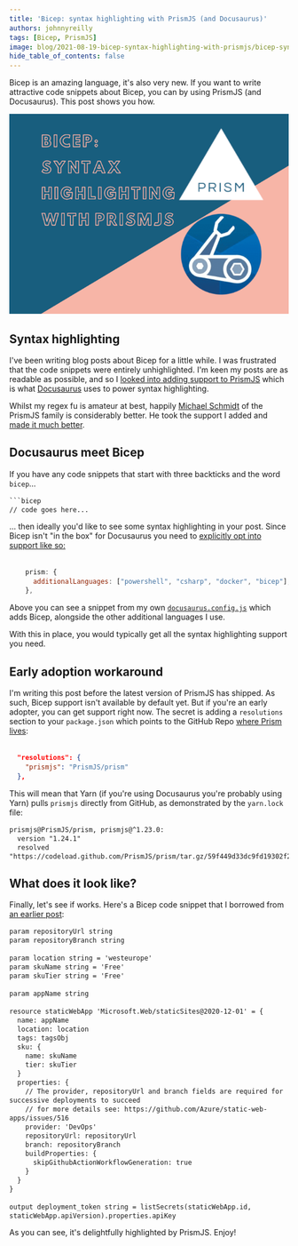 ```yaml
---
title: 'Bicep: syntax highlighting with PrismJS (and Docusaurus)'
authors: johnnyreilly
tags: [Bicep, PrismJS]
image: blog/2021-08-19-bicep-syntax-highlighting-with-prismjs/bicep-syntax-highlighting-with-prismjs.png
hide_table_of_contents: false
---
```


Bicep is an amazing language, it's also very new. If you want to write attractive code snippets about Bicep, you can by using PrismJS (and Docusaurus). This post shows you how.

![title image reading "Publish Azure Static Web Apps with Bicep and Azure DevOps" and some Azure logos](../static/blog/2021-08-19-bicep-syntax-highlighting-with-prismjs/bicep-syntax-highlighting-with-prismjs.png)

## Syntax highlighting

I've been writing blog posts about Bicep for a little while. I was frustrated that the code snippets were entirely unhighlighted. I'm keen my posts are as readable as possible, and so I [looked into adding support to PrismJS](https://github.com/PrismJS/prism/pull/3027) which is what [Docusaurus](https://docusaurus.io/) uses to power syntax highlighting.

Whilst my regex fu is amateur at best, happily [Michael Schmidt](https://github.com/RunDevelopment) of the PrismJS family is considerably better. He took the support I added and [made it much better](https://github.com/PrismJS/prism/pull/3028).

## Docusaurus meet Bicep

If you have any code snippets that start with three backticks and the word `bicep`...

````
```bicep
// code goes here...
````

... then ideally you'd like to see some syntax highlighting in your post. Since Bicep isn't "in the box" for Docusaurus you need to [explicitly opt into support like so:](https://docusaurus.io/docs/next/markdown-features/code-blocks#supported-languages)

```js twoslash

    prism: {
      additionalLanguages: ["powershell", "csharp", "docker", "bicep"],
    },
```

Above you can see a snippet from my own [`docusaurus.config.js`](https://github.com/johnnyreilly/blog.johnnyreilly.com/blob/b2df93efb72adc32d9f45de4f727e890e59a4919/blog-website/docusaurus.config.js#L185) which adds Bicep, alongside the other additional languages I use.

With this in place, you would typically get all the syntax highlighting support you need.

## Early adoption workaround

I'm writing this post before the latest version of PrismJS has shipped. As such, Bicep support isn't available by default yet. But if you're an early adopter, you can get support right now. The secret is adding a `resolutions` section to your `package.json` which points to the GitHub Repo [where Prism lives](https://github.com/PrismJS/prism):

```json twoslash

  "resolutions": {
    "prismjs": "PrismJS/prism"
  },
```

This will mean that Yarn (if you're using Docusaurus you're probably using Yarn) pulls `prismjs` directly from GitHub, as demonstrated by the `yarn.lock` file:

```
prismjs@PrismJS/prism, prismjs@^1.23.0:
  version "1.24.1"
  resolved "https://codeload.github.com/PrismJS/prism/tar.gz/59f449d33dc9fd19302f21aad95fc0b5028ac830"
```

## What does it look like?

Finally, let's see if works. Here's a Bicep code snippet that I borrowed from [an earlier post](/2021/08/19/bicep-syntax-highlighting-with-prismjs):

```bicep
param repositoryUrl string
param repositoryBranch string

param location string = 'westeurope'
param skuName string = 'Free'
param skuTier string = 'Free'

param appName string

resource staticWebApp 'Microsoft.Web/staticSites@2020-12-01' = {
  name: appName
  location: location
  tags: tagsObj
  sku: {
    name: skuName
    tier: skuTier
  }
  properties: {
    // The provider, repositoryUrl and branch fields are required for successive deployments to succeed
    // for more details see: https://github.com/Azure/static-web-apps/issues/516
    provider: 'DevOps'
    repositoryUrl: repositoryUrl
    branch: repositoryBranch
    buildProperties: {
      skipGithubActionWorkflowGeneration: true
    }
  }
}

output deployment_token string = listSecrets(staticWebApp.id, staticWebApp.apiVersion).properties.apiKey
```

As you can see, it's delightfully highlighted by PrismJS. Enjoy!
